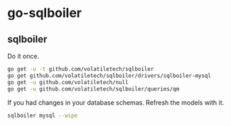 # go-sqlboiler

## sqlboiler

Do it once.
```bash
go get -u -t github.com/volatiletech/sqlboiler
go get github.com/volatiletech/sqlboiler/drivers/sqlboiler-mysql
go get -u github.com/volatiletech/null
go get -u github.com/volatiletech/sqlboiler/queries/qm
```

If you had changes in your database schemas. Refresh the models with it.
```bash
sqlboiler mysql --wipe
```